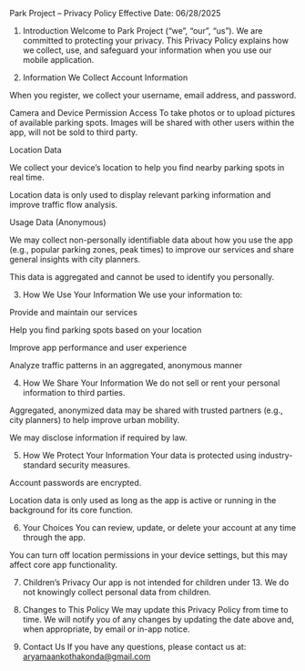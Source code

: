 Park Project – Privacy Policy
Effective Date: 06/28/2025

1. Introduction
Welcome to Park Project (“we”, “our”, “us”). We are committed to protecting your privacy. This Privacy Policy explains how we collect, use, and safeguard your information when you use our mobile application.

2. Information We Collect
Account Information

When you register, we collect your username, email address, and password.

Camera and Device Permission Access
To take photos or to upload pictures of available parking spots. Images will be shared with other users within the app, will not be sold to third party.

Location Data

We collect your device’s location to help you find nearby parking spots in real time.

Location data is only used to display relevant parking information and improve traffic flow analysis.

Usage Data (Anonymous)

We may collect non-personally identifiable data about how you use the app (e.g., popular parking zones, peak times) to improve our services and share general insights with city planners.

This data is aggregated and cannot be used to identify you personally.

3. How We Use Your Information
We use your information to:

Provide and maintain our services

Help you find parking spots based on your location

Improve app performance and user experience

Analyze traffic patterns in an aggregated, anonymous manner

4. How We Share Your Information
We do not sell or rent your personal information to third parties.

Aggregated, anonymized data may be shared with trusted partners (e.g., city planners) to help improve urban mobility.

We may disclose information if required by law.

5. How We Protect Your Information
Your data is protected using industry-standard security measures.

Account passwords are encrypted.

Location data is only used as long as the app is active or running in the background for its core function.

6. Your Choices
You can review, update, or delete your account at any time through the app.

You can turn off location permissions in your device settings, but this may affect core app functionality.

7. Children’s Privacy
Our app is not intended for children under 13. We do not knowingly collect personal data from children.

8. Changes to This Policy
We may update this Privacy Policy from time to time. We will notify you of any changes by updating the date above and, when appropriate, by email or in-app notice.

9. Contact Us
If you have any questions, please contact us at:
aryamaankothakonda@gmail.com
